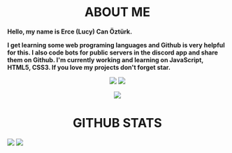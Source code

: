 <h1 align="center">ABOUT ME</h1>

<p><b>Hello, my name is Erce (Lucy) Can Öztürk. 

I get learning some web programing languages and Github is very helpful for this. I also code bots for public servers in the discord app and share them on Github. I'm currently working and learning on JavaScript, HTML5, CSS3. If you love my projects don't forget star.</b></p> 
<p align="center">
<a href="https://discord.com/users/345892697955106818"><img src="https://camo.githubusercontent.com/a589d9dc6bf1d7e9fe548507993211f0df1d3428c10dc54c19eb9d6dc751e718/68747470733a2f2f696d672e736869656c64732e696f2f62616467652f446973636f72642532302d3732383944412e7376673f267374796c653d666f722d7468652d6261646765266c6f676f3d646973636f7264266c6f676f436f6c6f723d7768697465" data-canonical-src="https://img.shields.io/badge/Discord%20-7289DA.svg?&style=for-the-badge&logo=discord&logoColor=white"></a> <a href="https://github.com/Patavatsiz" style="max-width:100%;"><img src="https://camo.githubusercontent.com/9f2ea2ebee8ce969b6756bd688eeb260371ebb97d594479dacb4b7f6108b68e7/68747470733a2f2f696d672e736869656c64732e696f2f62616467652f4769744875622532302d3139313731372e7376673f267374796c653d666f722d7468652d6261646765266c6f676f3d676974687562266c6f676f436f6c6f723d7768697465" data-canonical-src="https://img.shields.io/badge/GitHub%20-191717.svg?&style=for-the-badge&logo=github&logoColor=white" style="max-width:100%;"></a>
</p>
<p align="center">
  <img src="https://komarev.com/ghpvc/?username=Patavatsiz&color=blueviolet&style=flat-square&label=Goruntulenme+Sayisi" style="max-width:100%;">
</p>
<h1 align="center">GITHUB STATS</h1>
<p><a target="_blank" rel="noopener noreferrer" href="https://github-readme-stats.vercel.app/api?username=Patavatsiz&show_icons=true&hide_title=true&theme=vue-dark&text_color=9C9C9C">
<img src="https://github-readme-stats.vercel.app/api?username=Patavatsiz&show_icons=true&hide_title=true&theme=midnight-purple&text_color=ffffff" style="max-width:100%;"></a> <a href="https://github.com/Patavatsiz"><img src="https://github-readme-stats.vercel.app/api/top-langs/?username=Patavatsiz&layout=compact&text_color=ffffff&title_color=9745f5&bg_color=000000" style="max-width:100%;"></a>
</p>
